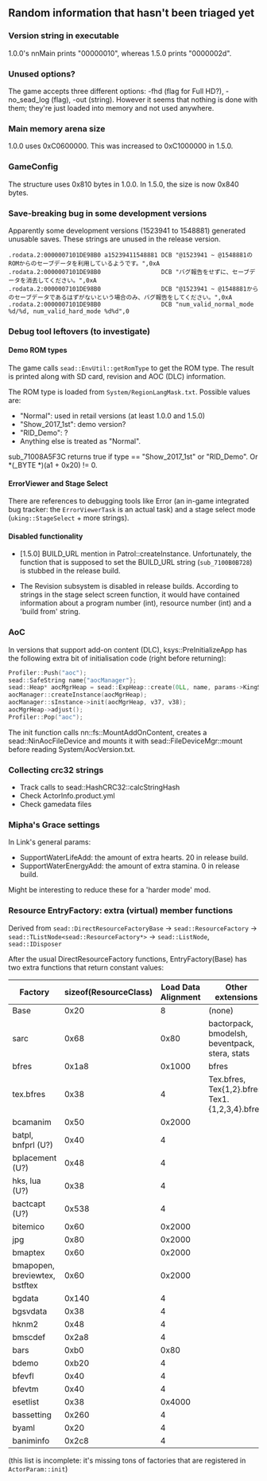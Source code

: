 ## Random information that hasn't been triaged yet

### Version string in executable
1.0.0's nnMain prints "00000010", whereas 1.5.0 prints "0000002d".

### Unused options?
The game accepts three different options: -fhd (flag for Full HD?), -no_sead_log (flag),
-out (string). However it seems that nothing is done with them; they're just loaded into memory
and not used anywhere.

### Main memory arena size
1.0.0 uses 0xC0600000. This was increased to 0xC1000000 in 1.5.0.

### GameConfig
The structure uses 0x810 bytes in 1.0.0. In 1.5.0, the size is now 0x840 bytes.

### Save-breaking bug in some development versions

Apparently some development versions (1523941 to 1548881) generated unusable saves.
These strings are unused in the release version.

```
.rodata.2:0000007101DE98B0 a15239411548881 DCB "@1523941 ~ @1548881のROMからのセーブデータを利用しているようです。",0xA
.rodata.2:0000007101DE98B0                 DCB "バグ報告をせずに、セーブデータを消去してください。",0xA
.rodata.2:0000007101DE98B0                 DCB "@1523941 ~ @1548881からのセーブデータであるはずがないという場合のみ、バグ報告をしてください。",0xA
.rodata.2:0000007101DE98B0                 DCB "num_valid_normal_mode %d/%d, num_valid_hard_mode %d%d",0
```

### Debug tool leftovers (to investigate)

#### Demo ROM types

The game calls `sead::EnvUtil::getRomType` to get the ROM type.
The result is printed along with SD card, revision and AOC (DLC) information.

The ROM type is loaded from `System/RegionLangMask.txt`. Possible values are:

* "Normal": used in retail versions (at least 1.0.0 and 1.5.0)
* "Show_2017_1st": demo version?
* "RID_Demo": ?
* Anything else is treated as "Normal".

sub_71008A5F3C returns true if type == "Show_2017_1st" or "RID_Demo". Or *(_BYTE *)(a1 + 0x20) != 0.

#### ErrorViewer and Stage Select

There are references to debugging tools like Error (an in-game integrated bug tracker: the
`ErrorViewerTask` is an actual task) and a stage select mode (`uking::StageSelect` + more strings).

#### Disabled functionality

* [1.5.0] BUILD_URL mention in Patrol::createInstance. Unfortunately, the function that is
supposed to set the BUILD_URL string (`sub_7100B0B728`) is stubbed in the release build.

* The Revision subsystem is disabled in release builds. According to strings in the stage
select screen function, it would have contained information about a program number (int),
resource number (int) and a 'build from' string.

### AoC

In versions that support add-on content (DLC), ksys::PreInitializeApp has the following extra
bit of initialisation code (right before returning):

```c++
Profiler::Push("aoc");
sead::SafeString name{"aocManager"};
sead::Heap* aocMgrHeap = sead::ExpHeap::create(0LL, name, params->KingSysHeap, 8LL, 1LL, 0);
aocManager::createInstance(aocMgrHeap);
aocManager::sInstance->init(aocMgrHeap, v37, v38);
aocMgrHeap->adjust();
Profiler::Pop("aoc");
```

The init function calls nn::fs::MountAddOnContent, creates a sead::NinAocFileDevice
and mounts it with sead::FileDeviceMgr::mount before reading System/AocVersion.txt.

### Collecting crc32 strings

* Track calls to sead::HashCRC32::calcStringHash
* Check ActorInfo.product.yml
* Check gamedata files

### Mipha's Grace settings

In Link's general params:

* SupportWaterLifeAdd: the amount of extra hearts. 20 in release build.
* SupportWaterEnergyAdd: the amount of extra stamina. 0 in release build.

Might be interesting to reduce these for a 'harder mode' mod.

### Resource EntryFactory: extra (virtual) member functions

Derived from `sead::DirectResourceFactoryBase` -> `sead::ResourceFactory` -> `sead::TListNode<sead::ResourceFactory*>` -> `sead::ListNode`, `sead::IDisposer`

After the usual DirectResourceFactory functions, EntryFactory(Base) has two extra functions
that return constant values:

| Factory | sizeof(ResourceClass) | Load Data Alignment | Other extensions
| --- | --- | --- | --- |
| Base | 0x20 | 8 | (none)
| sarc | 0x68 | 0x80 | bactorpack, bmodelsh, beventpack, stera, stats
| bfres | 0x1a8 | 0x1000 | bfres
| tex.bfres | 0x38 | 4 | Tex.bfres, Tex{1,2}.bfres, Tex1.{1,2,3,4}.bfres |
| bcamanim | 0x50 | 0x2000 | |
| batpl, bnfprl (U?) | 0x40 | 4 | |
| bplacement (U?) | 0x48 | 4 | |
| hks, lua (U?) | 0x38 | 4 | |
| bactcapt (U?) | 0x538 | 4 | |
| bitemico | 0x60 | 0x2000 | |
| jpg | 0x80 | 0x2000 | |
| bmaptex | 0x60 | 0x2000 | |
| bmapopen, breviewtex, bstftex | 0x60 | 0x2000 | |
| bgdata | 0x140 | 4 | |
| bgsvdata | 0x38 | 4 | |
| hknm2 | 0x48 | 4 | |
| bmscdef | 0x2a8 | 4 | |
| bars | 0xb0 | 0x80 | |
| bdemo | 0xb20 | 4 | |
| bfevfl | 0x40 | 4 | |
| bfevtm | 0x40 | 4 | |
| esetlist | 0x38 | 0x4000 |
| bassetting | 0x260 | 4 | |
| byaml | 0x20 | 4 | |
| baniminfo | 0x2c8 | 4 | |

(this list is incomplete: it's missing tons of factories that are registered in `ActorParam::init`)
